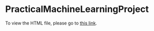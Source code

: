 PracticalMachineLearningProject
===============================

To view the HTML file, please go to [this link](http://bitterleaf.github.io/PracticalMachineLearningProject).
